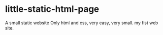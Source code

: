 # little-static-html-page
A small static website
Only html and css, very easy, very small.
my fist web site.
